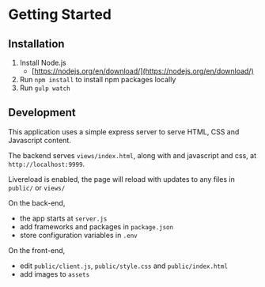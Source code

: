 Getting Started
============================

Installation
------------

1. Install Node.js
    - [https://nodejs.org/en/download/](https://nodejs.org/en/download/)
2. Run `npm install` to install npm packages locally
3. Run `gulp watch`

Development
-----------

This application uses a simple express server to serve HTML, CSS and Javascript content.

The backend serves `views/index.html`, along with and javascript and css, at `http://localhost:9999`.

Livereload is enabled, the page will reload with updates to any files in `public/` or `views/`

On the back-end,
- the app starts at `server.js`
- add frameworks and packages in `package.json`
- store configuration variables in `.env`

On the front-end,
- edit `public/client.js`, `public/style.css` and `public/index.html`
- add images to `assets`